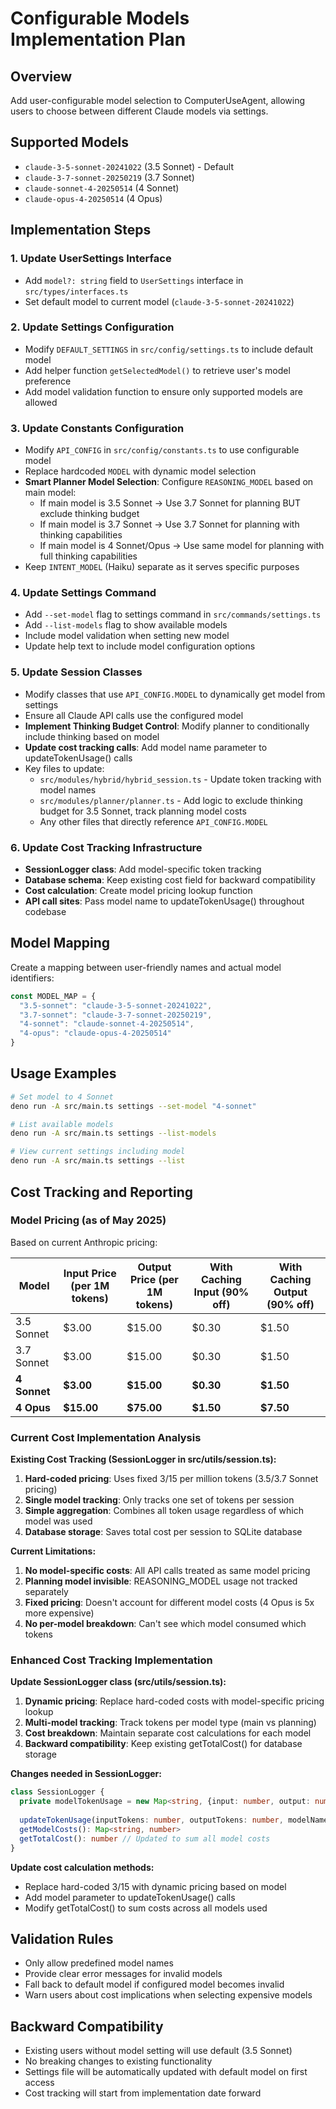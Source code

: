 # Configurable Models Implementation Plan

## Overview
Add user-configurable model selection to ComputerUseAgent, allowing users to choose between different Claude models via settings.

## Supported Models
- `claude-3-5-sonnet-20241022` (3.5 Sonnet) - Default
- `claude-3-7-sonnet-20250219` (3.7 Sonnet) 
- `claude-sonnet-4-20250514` (4 Sonnet)
- `claude-opus-4-20250514` (4 Opus)

## Implementation Steps

### 1. Update UserSettings Interface
- Add `model?: string` field to `UserSettings` interface in `src/types/interfaces.ts`
- Set default model to current model (`claude-3-5-sonnet-20241022`)

### 2. Update Settings Configuration
- Modify `DEFAULT_SETTINGS` in `src/config/settings.ts` to include default model
- Add helper function `getSelectedModel()` to retrieve user's model preference
- Add model validation function to ensure only supported models are allowed

### 3. Update Constants Configuration
- Modify `API_CONFIG` in `src/config/constants.ts` to use configurable model
- Replace hardcoded `MODEL` with dynamic model selection
- **Smart Planner Model Selection**: Configure `REASONING_MODEL` based on main model:
  - If main model is 3.5 Sonnet → Use 3.7 Sonnet for planning BUT exclude thinking budget
  - If main model is 3.7 Sonnet → Use 3.7 Sonnet for planning with thinking capabilities
  - If main model is 4 Sonnet/Opus → Use same model for planning with full thinking capabilities
- Keep `INTENT_MODEL` (Haiku) separate as it serves specific purposes

### 4. Update Settings Command
- Add `--set-model` flag to settings command in `src/commands/settings.ts`
- Add `--list-models` flag to show available models
- Include model validation when setting new model
- Update help text to include model configuration options

### 5. Update Session Classes
- Modify classes that use `API_CONFIG.MODEL` to dynamically get model from settings
- Ensure all Claude API calls use the configured model
- **Implement Thinking Budget Control**: Modify planner to conditionally include thinking based on model
- **Update cost tracking calls**: Add model name parameter to updateTokenUsage() calls
- Key files to update:
  - `src/modules/hybrid/hybrid_session.ts` - Update token tracking with model names
  - `src/modules/planner/planner.ts` - Add logic to exclude thinking budget for 3.5 Sonnet, track planning model costs
  - Any other files that directly reference `API_CONFIG.MODEL`

### 6. Update Cost Tracking Infrastructure
- **SessionLogger class**: Add model-specific token tracking
- **Database schema**: Keep existing cost field for backward compatibility
- **Cost calculation**: Create model pricing lookup function
- **API call sites**: Pass model name to updateTokenUsage() throughout codebase

## Model Mapping
Create a mapping between user-friendly names and actual model identifiers:
```typescript
const MODEL_MAP = {
  "3.5-sonnet": "claude-3-5-sonnet-20241022",
  "3.7-sonnet": "claude-3-7-sonnet-20250219", 
  "4-sonnet": "claude-sonnet-4-20250514",
  "4-opus": "claude-opus-4-20250514"
}
```

## Usage Examples
```bash
# Set model to 4 Sonnet
deno run -A src/main.ts settings --set-model "4-sonnet"

# List available models
deno run -A src/main.ts settings --list-models

# View current settings including model
deno run -A src/main.ts settings --list
```

## Cost Tracking and Reporting

### Model Pricing (as of May 2025)
Based on current Anthropic pricing:

| Model | Input Price (per 1M tokens) | Output Price (per 1M tokens) | With Caching Input (90% off) | With Caching Output (90% off) |
|-------|----------------------------|------------------------------|------------------------------|-------------------------------|
| 3.5 Sonnet | $3.00 | $15.00 | $0.30 | $1.50 |
| 3.7 Sonnet | $3.00 | $15.00 | $0.30 | $1.50 |
| **4 Sonnet** | **$3.00** | **$15.00** | **$0.30** | **$1.50** |
| **4 Opus** | **$15.00** | **$75.00** | **$1.50** | **$7.50** |

### Current Cost Implementation Analysis
**Existing Cost Tracking (SessionLogger in src/utils/session.ts):**
1. **Hard-coded pricing**: Uses fixed $3/$15 per million tokens (3.5/3.7 Sonnet pricing)
2. **Single model tracking**: Only tracks one set of tokens per session 
3. **Simple aggregation**: Combines all token usage regardless of which model was used
4. **Database storage**: Saves total cost per session to SQLite database

**Current Limitations:**
1. **No model-specific costs**: All API calls treated as same model pricing
2. **Planning model invisible**: REASONING_MODEL usage not tracked separately
3. **Fixed pricing**: Doesn't account for different model costs (4 Opus is 5x more expensive)
4. **No per-model breakdown**: Can't see which model consumed which tokens

### Enhanced Cost Tracking Implementation
**Update SessionLogger class (src/utils/session.ts):**
1. **Dynamic pricing**: Replace hard-coded costs with model-specific pricing lookup
2. **Multi-model tracking**: Track tokens per model type (main vs planning)
3. **Cost breakdown**: Maintain separate cost calculations for each model
4. **Backward compatibility**: Keep existing getTotalCost() for database storage

**Changes needed in SessionLogger:**
```typescript
class SessionLogger {
  private modelTokenUsage = new Map<string, {input: number, output: number}>()
  
  updateTokenUsage(inputTokens: number, outputTokens: number, modelName: string): void
  getModelCosts(): Map<string, number>
  getTotalCost(): number // Updated to sum all model costs
}
```

**Update cost calculation methods:**
- Replace hard-coded $3/$15 with dynamic pricing based on model
- Add model parameter to updateTokenUsage() calls
- Modify getTotalCost() to sum costs across all models used

## Validation Rules
- Only allow predefined model names
- Provide clear error messages for invalid models
- Fall back to default model if configured model becomes invalid
- Warn users about cost implications when selecting expensive models

## Backward Compatibility
- Existing users without model setting will use default (3.5 Sonnet)
- No breaking changes to existing functionality
- Settings file will be automatically updated with default model on first access
- Cost tracking will start from implementation date forward
